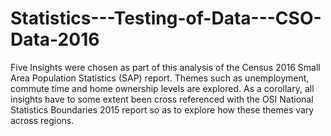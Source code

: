 # Statistics---Testing-of-Data---CSO-Data-2016
Five Insights were chosen as part of this analysis of the Census 2016 Small Area Population Statistics  (SAP) report. Themes such as unemployment, commute time and  home ownership levels are explored. As a corollary, all insights  have to some extent been cross referenced with the OSI National  Statistics Boundaries 2015 report so as to explore how these  themes vary across regions.
